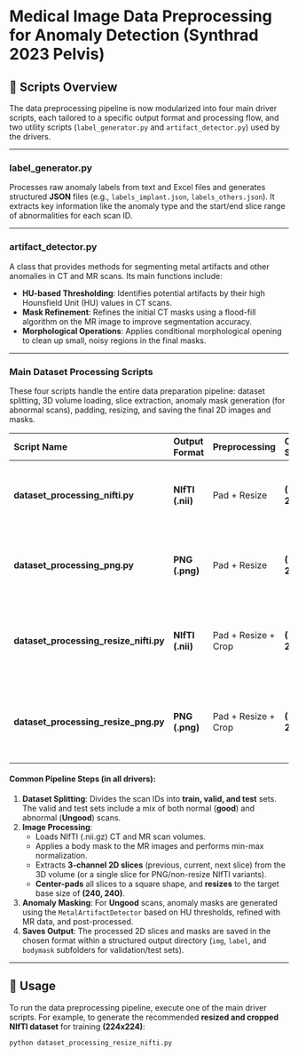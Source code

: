 # Medical Image Data Preprocessing for Anomaly Detection (Synthrad 2023 Pelvis)

## 📝 Scripts Overview
The data preprocessing pipeline is now modularized into four main driver scripts, each tailored to a specific output format and processing flow, and two utility scripts (`label_generator.py` and `artifact_detector.py`) used by the drivers.

---

### label_generator.py
Processes raw anomaly labels from text and Excel files and generates structured **JSON** files (e.g., `labels_implant.json`, `labels_others.json`). It extracts key information like the anomaly type and the start/end slice range of abnormalities for each scan ID.

---

### artifact_detector.py
A class that provides methods for segmenting metal artifacts and other anomalies in CT and MR scans. Its main functions include:
- **HU-based Thresholding**: Identifies potential artifacts by their high Hounsfield Unit (HU) values in CT scans.
- **Mask Refinement**: Refines the initial CT masks using a flood-fill algorithm on the MR image to improve segmentation accuracy.
- **Morphological Operations**: Applies conditional morphological opening to clean up small, noisy regions in the final masks.

---

### Main Dataset Processing Scripts
These four scripts handle the entire data preparation pipeline: dataset splitting, 3D volume loading, slice extraction, anomaly mask generation (for abnormal scans), padding, resizing, and saving the final 2D images and masks.

| Script Name | Output Format | Preprocessing | Output Size | Description |
| :--- | :--- | :--- | :--- | :--- |
| **dataset_processing_nifti.py** | **NIfTI (.nii)** | Pad + Resize | **(240, 240)** | Extracts 2D slices, **center-pads and resizes to (240, 240)**, and saves as NIfTI. |
| **dataset_processing_png.py** | **PNG (.png)** | Pad + Resize | **(240, 240)** | Extracts 2D slices, **center-pads and resizes to (240, 240)**, and saves as PNG. |
| **dataset_processing_resize_nifti.py** | **NIfTI (.nii)** | Pad + Resize + Crop | **(224, 224)** | Performs padding/resizing to (240, 240), then a final **center-crop to (224, 224)**. Saves as NIfTI. |
| **dataset_processing_resize_png.py** | **PNG (.png)** | Pad + Resize + Crop | **(224, 224)** | Performs padding/resizing to (240, 240), then a final **center-crop to (224, 224)**. Saves as PNG. |

#### **Common Pipeline Steps (in all drivers):**
1. **Dataset Splitting**: Divides the scan IDs into **train, valid, and test** sets. The valid and test sets include a mix of both normal (**good**) and abnormal (**Ungood**) scans.
2. **Image Processing**:
    - Loads NIfTI (.nii.gz) CT and MR scan volumes.
    - Applies a body mask to the MR images and performs min-max normalization.
    - Extracts **3-channel 2D slices** (previous, current, next slice) from the 3D volume (or a single slice for PNG/non-resize NIfTI variants).
    - **Center-pads** all slices to a square shape, and **resizes** to the target base size of **(240, 240)**.
3. **Anomaly Masking**: For **Ungood** scans, anomaly masks are generated using the `MetalArtifactDetector` based on HU thresholds, refined with MR data, and post-processed.
4. **Saves Output**: The processed 2D slices and masks are saved in the chosen format within a structured output directory (`img`, `label`, and `bodymask` subfolders for validation/test sets).

---

## 🚀 Usage
To run the data preprocessing pipeline, execute one of the main driver scripts. For example, to generate the recommended **resized and cropped NIfTI dataset** for training **(224x224)**:

```bash
python dataset_processing_resize_nifti.py
